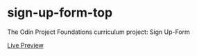 # sign-up-form-top
The Odin Project Foundations curriculum project: Sign Up-Form

<a href="https://kbly538.github.com/sign-up-form-top"> Live Preview </a>
